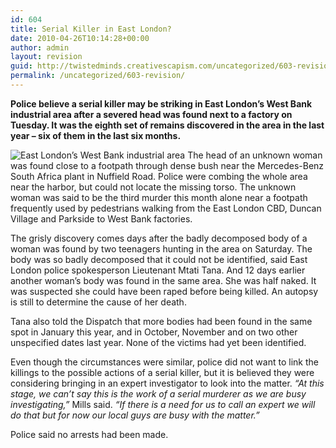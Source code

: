 ```yaml
---
id: 604
title: Serial Killer in East London?
date: 2010-04-26T10:14:28+00:00
author: admin
layout: revision
guid: http://twistedminds.creativescapism.com/uncategorized/603-revision/
permalink: /uncategorized/603-revision/
---
```

<p class="dropcap-first">
  <strong>Police believe a serial killer may be striking in East London’s West Bank industrial area after a severed head was found next to a factory on Tuesday. It was the eighth set of remains discovered in the area in the last year – six of them in the last six months.</strong>
</p>

<img src="img/post/EastLondon.jpg" alt="East London’s West Bank industrial area" title="The bushy area on the right is where a number of murders have taken place since last year" class="left" /> The head of an unknown woman was found close to a footpath through dense bush near the Mercedes-Benz South Africa plant in Nuffield Road. Police were combing the whole area near the harbor, but could not locate the missing torso. The unknown woman was said to be the third murder this month alone near a footpath frequently used by pedestrians walking from the East London CBD, Duncan Village and Parkside to West Bank factories.

The grisly discovery comes days after the badly decomposed body of a woman was found by two teenagers hunting in the area on Saturday. The body was so badly decomposed that it could not be identified, said East London police spokesperson Lieutenant Mtati Tana. And 12 days earlier another woman’s body was found in the same area. She was half naked. It was suspected she could have been raped before being killed. An autopsy is still to determine the cause of her death.

Tana also told the Dispatch that more bodies had been found in the same spot in January this year, and in October, November and on two other unspecified dates last year. None of the victims had yet been identified.

Even though the circumstances were similar, police did not want to link the killings to the possible actions of a serial killer, but it is believed they were considering bringing in an expert investigator to look into the matter. _“At this stage, we can’t say this is the work of a serial murderer as we are busy investigating,”_ Mills said. _“If there is a need for us to call an expert we will do that but for now our local guys are busy with the matter.”_

Police said no arrests had been made.